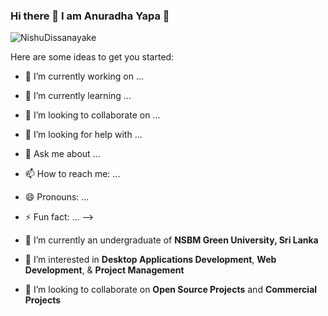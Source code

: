 ### Hi there 👋 I am Anuradha Yapa 👻
<p align="left"> <img src="https://komarev.com/ghpvc/?username=NishuDissanayake&color=brightgreen" alt="NishuDissanayake" /> </p>

Here are some ideas to get you started:

- 🔭 I’m currently working on ...
- 🌱 I’m currently learning ...
- 👯 I’m looking to collaborate on ...
- 🤔 I’m looking for help with ...
- 💬 Ask me about ...
- 📫 How to reach me: ...
- 😄 Pronouns: ...
- ⚡ Fun fact: ...
-->

- 🔭 I’m currently an undergraduate of <b>NSBM Green University, Sri Lanka</b>
- 🌱 I’m interested in <b>Desktop Applications Development</b>, <b>Web Development</b>, & <b>Project Management</b>
- 👯 I’m looking to collaborate on <b>Open Source Projects</b> and <b>Commercial Projects</b>
